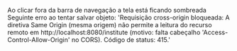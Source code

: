 Ao clicar fora da barra de navegação a tela está ficando sombreada 
Seguinte erro ao tentar salvar objeto: 'Requisição cross-origin bloqueada: A diretiva Same Origin (mesma origem) não permite a leitura do recurso remoto em http://localhost:8080/institute (motivo: falta cabeçalho 'Access-Control-Allow-Origin' no CORS). Código de status: 415.'